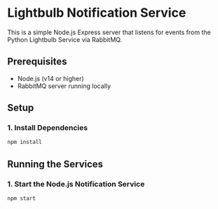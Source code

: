 # Lightbulb Notification Service

This is a simple Node.js Express server that listens for events from the Python Lightbulb Service via RabbitMQ.

## Prerequisites

- Node.js (v14 or higher)
- RabbitMQ server running locally

## Setup

### 1. Install Dependencies

```bash
npm install
```

## Running the Services

### 1. Start the Node.js Notification Service

```bash
npm start
```
